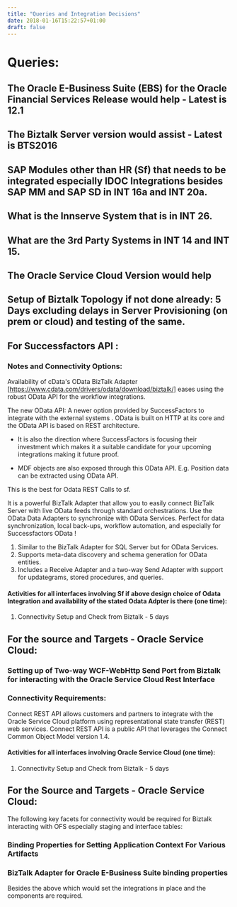 ```yaml
---
title: "Queries and Integration Decisions"
date: 2018-01-16T15:22:57+01:00
draft: false
---
```


# Queries:
## The Oracle E-Business Suite (EBS) for the Oracle Financial Services Release would help - Latest is 12.1

## The Biztalk Server version would assist - Latest is BTS2016

## SAP Modules other than HR (Sf) that needs to be integrated especially IDOC Integrations besides SAP MM and SAP SD in INT 16a and INT 20a.

## What is the Innserve System that is in INT 26.

## What are the 3rd Party Systems in INT 14 and INT 15.

## The Oracle Service Cloud Version would help

##  Setup of Biztalk Topology if not done already: 5 Days excluding delays in Server Provisioning (on prem or cloud) and testing of the same.

## For Successfactors API :

### Notes and Connectivity Options:
Availability of cData's OData BizTalk Adapter [https://www.cdata.com/drivers/odata/download/biztalk/] eases using the robust OData API for the workflow integrations.

The new OData API: A newer option provided by SuccessFactors to integrate with the external systems . OData is built on HTTP at its core and the OData API is based on REST architecture.

- It is also the direction where SuccessFactors is focusing their investment which makes it a suitable candidate for your upcoming integrations making it future proof.

- MDF objects are also exposed through this OData API. E.g. Position data can be extracted using OData API.


This is the best for Odata REST Calls to sf.

It is a powerful BizTalk Adapter that allow you to easily connect BizTalk Server with live OData feeds through standard orchestrations. Use the OData Data Adapters to synchronize with OData Services. Perfect for data synchronization, local back-ups, workflow automation, and especially for Successfactors OData !

1) Similar to the BizTalk Adapter for SQL Server but for OData Services.
2) Supports meta-data discovery and schema generation for OData entities.
3) Includes a Receive Adapter and a two-way Send Adapter with support for updategrams, stored procedures, and queries.

#### Activities for all interfaces involving Sf if above design choice of Odata Integration and availability of the stated Odata Adpter is there (one time):
1. Connectivity Setup and Check from Biztalk - 5 days 

## For the source and Targets - Oracle Service Cloud:
### Setting up of Two-way WCF-WebHttp Send Port from Biztalk for interacting with the Oracle Service Cloud Rest Interface

### Connectivity Requirements: 
Connect REST API allows customers and partners to integrate with the Oracle Service Cloud platform using representational state transfer (REST) web services. Connect REST API is a public API that leverages the Connect Common Object Model version 1.4.

#### Activities for all interfaces involving Oracle Service Cloud (one time):
1. Connectivity Setup and Check from Biztalk - 5 days 

## For the Source and Targets - Oracle Service Cloud:

The following key facets for connectivity would be required for Biztalk interacting with OFS especially staging and interface tables:
### Binding Properties for Setting Application Context For Various Artifacts
### BizTalk Adapter for Oracle E-Business Suite binding properties

Besides the above which would set the integrations in place and the components are required.


